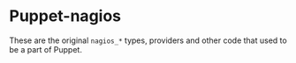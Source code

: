 # Puppet-nagios

These are the original `nagios_*` types, providers and other code that used to be a part of Puppet.

